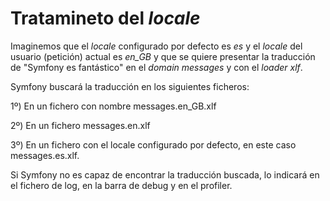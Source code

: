 Tratamineto del *locale*
========================

Imaginemos que el *locale* configurado por defecto es *es* y el *locale* del usuario (petición) actual es *en_GB* y que se quiere presentar la traducción de "Symfony es fantástico" en el *domain* *messages* y con el *loader* *xlf*.

Symfony buscará la traducción en los siguientes ficheros:

1º) En un fichero con nombre messages.en_GB.xlf

2º) En un fichero messages.en.xlf

3º) En un fichero con el locale configurado por defecto, en este caso messages.es.xlf.

Si Symfony no es capaz de encontrar la traducción buscada, lo indicará en el fichero de log, en la barra de debug y en el profiler.


